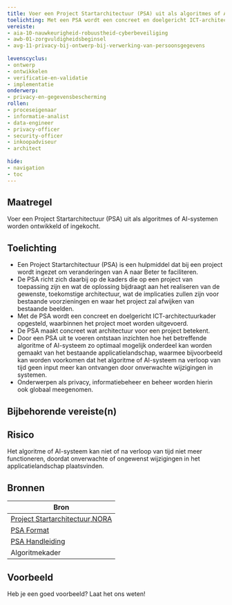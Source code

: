 ```yaml
---
title: Voer een Project Startarchitectuur (PSA) uit als algoritmes of AI-systemen worden ontwikkeld of ingekocht.
toelichting: Met een PSA wordt een concreet en doelgericht ICT-architectuurkader opgesteld, waarbinnen het project moet worden uitgevoerd.
vereiste:
- aia-10-nauwkeurigheid-robuustheid-cyberbeveiliging
- awb-01-zorgvuldigheidsbeginsel
- avg-11-privacy-bij-ontwerp-bij-verwerking-van-persoonsgegevens
  
levenscyclus:
- ontwerp
- ontwikkelen
- verificatie-en-validatie
- implementatie
onderwerp:
- privacy-en-gegevensbescherming
rollen:
- proceseigenaar
- informatie-analist
- data-engineer
- privacy-officer
- security-officer
- inkoopadviseur
- architect
  
hide:
- navigation
- toc
---
```


<!-- tags -->

## Maatregel

Voer een Project Startarchitectuur (PSA) uit als algoritmes of AI-systemen worden ontwikkeld of ingekocht.

## Toelichting

- Een Project Startarchitectuur (PSA) is een hulpmiddel dat bij een project wordt ingezet om veranderingen van A naar Beter te faciliteren.
- De PSA richt zich daarbij op de kaders die op een project van toepassing zijn en wat de oplossing bijdraagt aan het realiseren van de gewenste, toekomstige architectuur, wat de implicaties zullen zijn voor bestaande voorzieningen en waar het project zal afwijken van bestaande beelden.
- Met de PSA wordt een concreet en doelgericht ICT-architectuurkader opgesteld, waarbinnen het project moet worden uitgevoerd. 
- De PSA maakt concreet wat architectuur voor een project betekent.
- Door een PSA uit te voeren ontstaan inzichten hoe het betreffende algoritme of AI-systeem zo optimaal mogelijk onderdeel kan worden gemaakt van het bestaande applicatielandschap, waarmee bijvoorbeeld kan worden voorkomen dat het algoritme of AI-systeem na verloop van tijd geen input meer kan ontvangen door onverwachte wijzigingen in systemen.
- Onderwerpen als privacy, informatiebeheer en beheer worden hierin ook globaal meegenomen. 
  
## Bijbehorende vereiste(n)

<!-- list_vereisten_on_maatregelen_page -->

## Risico
Het algoritme of AI-systeem kan niet of na verloop van tijd niet meer functioneren, doordat onverwachte of ongewenst wijzigingen in het applicatielandschap plaatsvinden. 

## Bronnen
| Bron                                                                                                                                                                     |
|--------------------------------------------------------------------------------------------------------------------------------------------------------------------------|
|[Project Startarchitectuur,NORA](https://www.noraonline.nl/wiki/PSA_(Project_Startarchitectuur))|
| [PSA Format](https://www.noraonline.nl/images/noraonline/9/96/NORA_PSA_format.odt)|
| [PSA Handleiding](https://www.noraonline.nl/images/noraonline/9/93/NORA-handleiding_voor_het_opstellen_van_een_PSA.odt)|
| Algoritmekader | 

## Voorbeeld

Heb je een goed voorbeeld? Laat het ons weten!
